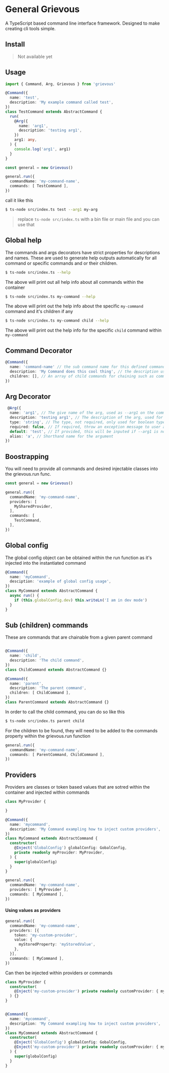 # General Grievous

A TypeScript based command line interface framework. Designed to make creating cli tools simple.

## Install

> Not available yet
## Usage

```ts
import { Command, Arg, Grievous } from 'grievous'

@Command({
  name: 'test',
  description: 'My example command called test',
})
class TestCommand extends AbstractCommand {
  run(
    @Arg({
      name: 'arg1',
      description: 'testing arg1',
    })
    arg1: any,
  ) {
    console.log('arg1', arg1)
  }
}

const general = new Grievous()

general.run({
  commandName: 'my-command-name',
  commands: [ TestCommand ],
})

```

call it like this

```bash
$ ts-node src/index.ts test --arg1 my-arg
```
> replace `ts-node src/index.ts` with a bin file or main file and you can use that

## Global help 

The commands and args decorators have strict properties for descriptions and names. These are used to generate help outputs automatically for all command or specific commands and or their children.

```bash
$ ts-node src/index.ts --help
```
The above will print out all help info about all commands within the container

```bash
$ ts-node src/index.ts my-command --help
```
The above will print out the help info about the specific `my-command` command and it's children if any

```bash
$ ts-node src/index.ts my-command child --help
```
The above will print out the help info for the specific `child` command within `my-command`

## Command Decorator

```ts
@Command({
  name: 'command-name' // the sub command name for this defined command
  description: 'My Command does this cool thing', // the description used for help of this particular command
  children: [], // An array of child commands for chaining such as command-name sub-command, sub-command's class with be defined here
})
```

## Arg Decorator
```ts
 @Arg({
  name: 'arg1', // The give name of the arg, used as --arg1 on the command line
  description: 'testing arg1', // The description of the arg, used for help output of this particular command
  type: 'string', // The type, not required, only used for boolean types
  required: false, // If required, throw an exception message to user and prevent calling
  default: 'test', // If provided, this will be inputed if --arg1 is not provided
  alias: 'a', // Shorthand name for the argument
})
```

## Boostrapping

You will need to provide all commands and desired injectable classes into the grievous.run func.

```ts
const general = new Grievous()

general.run({
  commandName: 'my-command-name',
  providers: [
    MySharedProvider,
  ],
  commands: [
    TestCommand,
  ],
})
```

## Global config

The global config object can be obtained within the run function as it's injected into the instantiated command

```ts
@Command({
  name: 'myCommand',
  desciption: 'example of global config usage',
})
class MyCommand extends AbstractCommand {
  async run() {
    if (this.globalConfig.dev) this.writeLn('I am in dev mode')
  }
}
```

## Sub (children) commands

These are commands that are chainable from a given parent command

```ts

@Command({
  name: 'child',
  description: 'The child command',
})
class ChildCommand extends AbstractCommand {}

@Command({
  name: 'parent',
  description: 'The parent command',
  children: [ ChildCommand ],
})
class ParentCommand extends AbstractCommand {}

```
In order to call the child command, you can do so like this 

```bash
$ ts-node src/index.ts parent child
```

For the children to be found, they will need to be added to the commands property within the grievous.run function

```ts
general.run({
  commandName: 'my-command-name',
  commands: [ ParentCommand, ChildCommand ],
})
```

## Providers 

Providers are classes or token based values that are sotred within the container and injected within commands

```ts
class MyProvider {

}

@Command({
  name: 'mycommand',
  description: 'My Command exampling how to inject custom providers',
})
class MyCommand extends AbstractCommand {
  constructor(
    @Inject('GlobalConfig') globalConfig: GobalConfig,
    private readonly myProvider: MyProvider,
  ) {
    super(globalConfig)
  }
}

general.run({
  commandName: 'my-command-name',
  providers: [ MyProvider ],
  commands: [ MyCommand ],
})

```

#### Using values as providers

```ts
general.run({
  commandName: 'my-command-name',
  providers: [{
    token: 'my-custom-provider',
    value: {
      myStoredProperty: 'myStoredValue',
    },
  }],
  commands: [ MyCommand ],
})
```

Can then be injected within providers or commands

```ts
class MyProvider {
  constructor(
    @Inject('my-custom-provider') private readonly customProvider: { myStoredProperty: sting },
  ) {}
}


@Command({
  name: 'mycommand',
  description: 'My Command exampling how to inject custom providers',
})
class MyCommand extends AbstractCommand {
  constructor(
    @Inject('GlobalConfig') globalConfig: GobalConfig,
    @Inject('my-custom-provider') private readonly customProvider: { myStoredProperty: sting },
  ) {
    super(globalConfig)
  }
}

```

